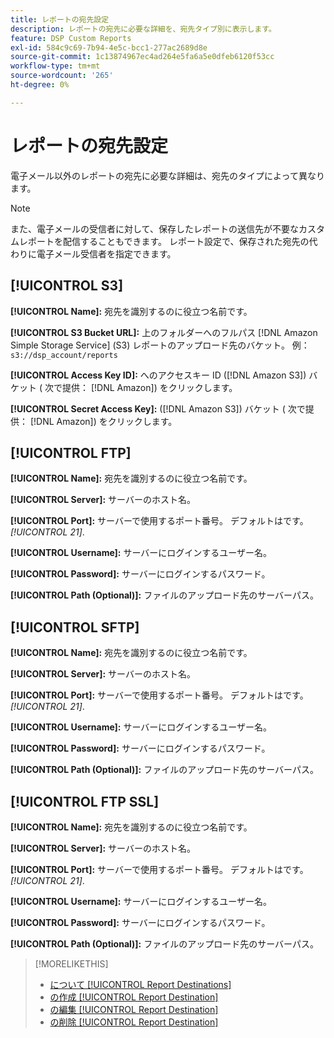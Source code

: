 ```yaml
---
title: レポートの宛先設定
description: レポートの宛先に必要な詳細を、宛先タイプ別に表示します。
feature: DSP Custom Reports
exl-id: 584c9c69-7b94-4e5c-bcc1-277ac2689d8e
source-git-commit: 1c13874967ec4ad264e5fa6a5e0dfeb6120f53cc
workflow-type: tm+mt
source-wordcount: '265'
ht-degree: 0%

---
```


# レポートの宛先設定

電子メール以外のレポートの宛先に必要な詳細は、宛先のタイプによって異なります。

>[!NOTE]
>
> また、電子メールの受信者に対して、保存したレポートの送信先が不要なカスタムレポートを配信することもできます。 レポート設定で、保存された宛先の代わりに電子メール受信者を指定できます。

## [!UICONTROL S3]

**[!UICONTROL Name]:** 宛先を識別するのに役立つ名前です。

**[!UICONTROL S3 Bucket URL]:** 上のフォルダーへのフルパス [!DNL Amazon Simple Storage Service] (S3) レポートのアップロード先のバケット。 例： `s3://dsp_account/reports`

**[!UICONTROL Access Key ID]:** へのアクセスキー ID ([!DNL Amazon S3]) バケット ( 次で提供： [!DNL Amazon]) をクリックします。

**[!UICONTROL Secret Access Key]:** ([!DNL Amazon S3]) バケット ( 次で提供： [!DNL Amazon]) をクリックします。

## [!UICONTROL FTP]

**[!UICONTROL Name]:** 宛先を識別するのに役立つ名前です。

**[!UICONTROL Server]:** サーバーのホスト名。

**[!UICONTROL Port]:** サーバーで使用するポート番号。 デフォルトはです。 *[!UICONTROL 21]*.

**[!UICONTROL Username]:** サーバーにログインするユーザー名。

**[!UICONTROL Password]:** サーバーにログインするパスワード。

**[!UICONTROL Path (Optional)]:** ファイルのアップロード先のサーバーパス。

## [!UICONTROL SFTP]

**[!UICONTROL Name]:** 宛先を識別するのに役立つ名前です。

**[!UICONTROL Server]:** サーバーのホスト名。

**[!UICONTROL Port]:** サーバーで使用するポート番号。 デフォルトはです。 *[!UICONTROL 21]*.

**[!UICONTROL Username]:** サーバーにログインするユーザー名。

**[!UICONTROL Password]:** サーバーにログインするパスワード。

**[!UICONTROL Path (Optional)]:** ファイルのアップロード先のサーバーパス。

## [!UICONTROL FTP SSL]

**[!UICONTROL Name]:** 宛先を識別するのに役立つ名前です。

**[!UICONTROL Server]:** サーバーのホスト名。

**[!UICONTROL Port]:** サーバーで使用するポート番号。 デフォルトはです。 *[!UICONTROL 21]*.

**[!UICONTROL Username]:** サーバーにログインするユーザー名。

**[!UICONTROL Password]:** サーバーにログインするパスワード。

**[!UICONTROL Path (Optional)]:** ファイルのアップロード先のサーバーパス。

>[!MORELIKETHIS]
>
>* [について [!UICONTROL Report Destinations]](/help/dsp/reports/report-destinations/report-destination-about.md)
>* [の作成 [!UICONTROL Report Destination]](/help/dsp/reports/report-destinations/report-destination-create.md)
>* [の編集 [!UICONTROL Report Destination]](/help/dsp/reports/report-destinations/report-destination-edit.md)
>* [の削除 [!UICONTROL Report Destination]](/help/dsp/reports/report-destinations/report-destination-delete.md)


